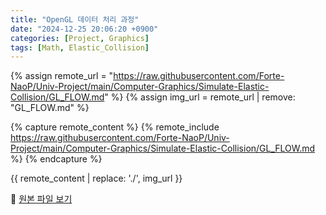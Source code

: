 ```yaml
---
title: "OpenGL 데이터 처리 과정"
date: "2024-12-25 20:06:20 +0900"
categories: [Project, Graphics]
tags: [Math, Elastic_Collision]
---
```


{% assign remote_url = "https://raw.githubusercontent.com/Forte-NaoP/Univ-Project/main/Computer-Graphics/Simulate-Elastic-Collision/GL_FLOW.md" %}
{% assign img_url = remote_url | remove: "GL_FLOW.md" %}

{% capture remote_content %}
    {% remote_include https://raw.githubusercontent.com/Forte-NaoP/Univ-Project/main/Computer-Graphics/Simulate-Elastic-Collision/GL_FLOW.md %}
{% endcapture %}

{{ remote_content 
  | replace: './', img_url
}}

<p>🔗 <a href="https://github.com/Forte-NaoP/Univ-Project/blob/main/Computer-Graphics/Simulate-Elastic-Collision/GL_FLOW.md" target="_blank">원본 파일 보기</a></p>
